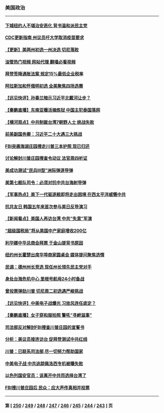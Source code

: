 ### 美国政治
---
#### [下城纽约人不堪治安恶化 背书温和派民主党](../../pages/ncid1078159/n13804193.md?08171645) 
#### [CDC更新指南 州议员吁大学取消疫苗要求](../../pages/ncid1078159/n13804157.md?08171645) 
#### [【更新】美两州初选一州决选 切尼落败](../../pages/ncid1078159/n13803874.md?08171645) 
#### [油管热门视频 网站代理 翻墙必看视频](http://209.222.30.114:81/youtube.html?08171645)
#### [拜登签降通胀法案 规定15%最低企业税率](../../pages/ncid1078159/n13803986.md?08171645) 
#### [阿拉斯加和怀俄明初选 全美聚焦四场选赛](../../pages/ncid1078159/n13803879.md?08171645) 
#### [【远见快评】孙春兰暗示习近平北戴河让步？](../../pages/ncid1078159/n13804000.md?08171645) 
#### [【秦鹏直播】东南亚曝活摘炼狱 中国主犯泰国落网](../../pages/ncid1078159/n13803978.md?08171645) 
#### [【横河观点】中共制裁台湾7朝野人士 统战失败](../../pages/ncid1078159/n13803958.md?08171645) 
#### [前美副国务卿：习近平二十大遇三大挑战](../../pages/ncid1078159/n13793423.md?08171645) 
#### [FBI突袭海湖庄园搜走川普三本护照 现已归还](../../pages/ncid1078159/n13803903.md?08171645) 
#### [讨论解封川普庄园搜查令动议 法官周四听证](../../pages/ncid1078159/n13803882.md?08171645) 
#### [美成功测试“民兵III型”洲际弹道导弹](../../pages/ncid1078159/n13803768.md?08171645) 
#### [美第七舰队司令：必须对抗中共台海射导弹](../../pages/ncid1078159/n13803817.md?08171645) 
#### [【军事热点】美下一代驱逐舰即将走出困境 在西太平洋威慑中共](../../pages/ncid1078159/n13803157.md?08171645) 
#### [抗共友日 韩国五年来首次参与美日反导演习](../../pages/ncid1078159/n13803746.md?08171645) 
#### [【新闻看点】美国人再访台湾 中共“失意”军演](../../pages/ncid1078159/n13803240.md?08171645) 
#### [“超级国税局”将从美国中产家庭增收200亿](../../pages/ncid1078159/n13803299.md?08171645) 
#### [利华娜中华总商会拜票 于金山提背书原因](../../pages/ncid1078159/n13803469.md?08171645) 
#### [纽约州长霍楚出席华埠商家圆桌会 媒体提问聚焦选情](../../pages/ncid1078159/n13803464.md?08171645) 
#### [民调：德州州长竞选 现任州长领先民主党对手](../../pages/ncid1078159/n13803319.md?08171645) 
#### [身处台海危机中心 里根号航母24小时备战](../../pages/ncid1078159/n13803248.md?08171645) 
#### [曾投票弹劾川普 切尼周二初选遇严峻挑战](../../pages/ncid1078159/n13803172.md?08171645) 
#### [【远见快评】中美电子战爆光 习放风连任底定？](../../pages/ncid1078159/n13803243.md?08171645) 
#### [【秦鹏直播】女子穿和服拍照 警吼“寻衅滋事”](../../pages/ncid1078159/n13803111.md?08171645) 
#### [司法部反对解封FBI搜查川普庄园的宣誓书](../../pages/ncid1078159/n13803236.md?08171645) 
#### [分析：美议员接连访台 促拜登测试中共红线](../../pages/ncid1078159/n13803156.md?08171645) 
#### [川普：已联系司法部 尽一切努力帮助国家](../../pages/ncid1078159/n13803112.md?08171645) 
#### [中美电子战 中共追踪佩洛西专机被曝失败](../../pages/ncid1078159/n13803100.md?08171645) 
#### [以色列国安官员：该离开中共而选择台湾了](../../pages/ncid1078159/n13803224.md?08171645) 
#### [FBI搜川普庄园后 民众：应大声传真相并投票](../../pages/ncid1078159/n13803171.md?08171645) 

---
#### 第 [ [250](./250.md?08171645) / [249](./249.md?08171645) / [248](./248.md?08171645) / [247](./247.md?08171645) / [246](./246.md?08171645) / [245](./245.md?08171645) / [244](./244.md?08171645) / [243](./243.md?08171645) ] 页
